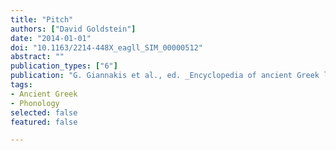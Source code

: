 ```yaml
---
title: "Pitch"
authors: ["David Goldstein"]
date: "2014-01-01"
doi: "10.1163/2214-448X_eagll_SIM_00000512"
abstract: ""
publication_types: ["6"]
publication: "G. Giannakis et al., ed. _Encyclopedia of ancient Greek language and linguistics_, vol. 3:100–101. Leiden: Brill"
tags:
- Ancient Greek
- Phonology
selected: false
featured: false

---
```

